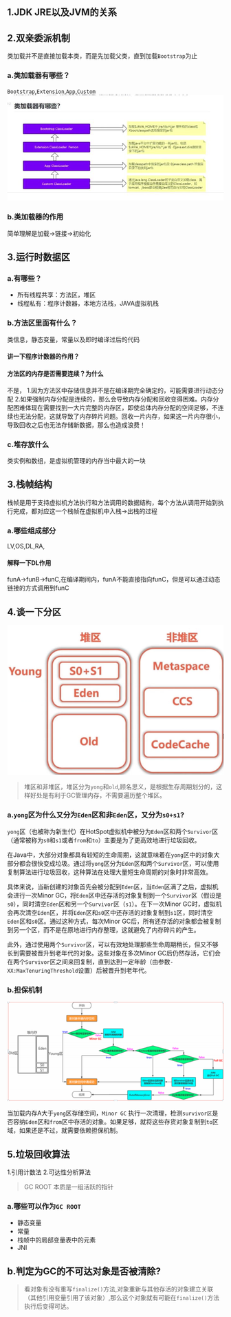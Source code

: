 ## 1.JDK JRE以及JVM的关系



## 2.双亲委派机制
 类加载并不是直接加载本类，而是先加载父类，直到加载`Bootstrap`为止

### a.类加载器有哪些？
`Bootstrap`,`Extension`,`App`,`Custom `
![alt text](image.png)
### b.类加载器的作用
简单理解是加载->链接->初始化

## 3.运行时数据区
### a.有哪些？
- 所有线程共享：方法区，堆区
- 线程私有：程序计数器，本地方法栈，JAVA虚拟机栈
### b.方法区里面有什么？
类信息，静态变量，常量以及即时编译过后的代码
#### 讲一下程序计数器的作用？
#### 方法区的内存是否需要连续？为什么

不是，
1.因为方法区中存储信息并不是在编译期完全确定的，可能需要进行动态分配
2.如果强制内存分配是连续的，那么会导致内存分配和回收变得困难。内存分配困难体现在需要找到一大片完整的内存区，即使总体内存分配的空间足够，不连续也无法分配，这就导致了内存碎片问题。回收一片内存，如果这一片内存很小，导致回收之后也无法存储新数据，那么也造成浪费！
### c.堆存放什么
类实例和数组，是虚拟机管理的内存当中最大的一块 


## 3.栈帧结构
栈帧是用于支持虚拟机方法执行和方法调用的数据结构，每个方法从调用开始到执行完成，都对应这一个栈帧在虚拟机中入栈->出栈的过程
### a.哪些组成部分
LV,OS,DL,RA,
#### 解释一下DL作用
funA->funB->funC,在编译期间内，funA不能直接指向funC，但是可以通过动态链接的方式调用到funC


## 4.谈一下分区
![alt text](image-1.png)
> 堆区和非堆区，堆区分为`yong`和`old`,顾名思义，是根据生存周期划分的，这样好处是有利于GC管理内存，不需要遍历整个堆区。
### a.`yong`区为什么又分为`Eden`区和非`Eden`区，又分为`s0+s1`?
`yong`区（也被称为新生代）在HotSpot虚拟机中被分为`Eden`区和两个`Survivor`区（通常被称为`s0`和`s1`或者`from`和`to`）主要是为了更高效地进行垃圾回收。

在Java中，大部分对象都具有较短的生命周期，这就意味着在`yong`区中的对象大部分都会很快变成垃圾。通过将`yong`区分为`Eden`区和两个`Survivor`区，可以使用复制算法进行垃圾回收，这种算法在处理大量短生命周期的对象时非常高效。

具体来说，当新创建的对象首先会被分配到`Eden`区，当`Eden`区满了之后，虚拟机会进行一次Minor GC，将`Eden`区中还存活的对象复制到一个`Survivor`区（假设是`s0`），同时清空`Eden`区和另一个`Survivor`区（`s1`）。在下一次Minor GC时，虚拟机会再次清空`Eden`区，并将`Eden`区和`s0`区中还存活的对象复制到`s1`区，同时清空`Eden`区和`s0`区。通过这种方式，每次Minor GC后，所有还存活的对象都会被复制到另一个区，而不是在原地进行内存整理，这就避免了内存碎片的产生。

此外，通过使用两个`Survivor`区，可以有效地处理那些生命周期稍长，但又不够长到需要被晋升到老年代的对象。这些对象在多次Minor GC后仍然存活，它们会在两个`Survivor`区之间来回复制，直到达到一定年龄（由参数`-XX:MaxTenuringThreshold`设置）后被晋升到老年代。

### b.担保机制
![alt text](image-2.png)

当加载内存A大于`yong`区存储空间，`Minor GC` 执行一次清理，检测`survivor区`是否容纳`Eden`区和`from`区中存活的对象。如果足够，就将这些存货对象复制到`to`区域，如果还是不过，就需要依赖担保机制。


## 5.垃圾回收算法

1.引用计数法 
2.可达性分析算法
> GC ROOT 本质是一组活跃的指针
### a.哪些可以作为`GC ROOT`
- 静态变量
- 常量
- 栈帧中的局部变量表中的元素
- JNI

## b.判定为GC的不可达对象是否被清除?
> 看对象有没有重写`finalize()`方法,对象重新与其他存活的对象建立关联（其他引用变量引用了该对象）,那么这个对象就有可能在`finalize()`方法执行后变得可达。